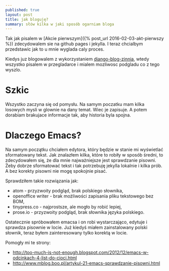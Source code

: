 ```yaml
---
published: true
layout: post
title: jak bloguję?
summary: słów kilka w jaki sposób ogarniam bloga
---
```



Tak jak pisalem w [Akcie pierwszym]({% post_url 2016-02-03-akt-pierwszy %}) zdecydowalem sie na github pages i jekylla. I teraz chcialbym przedstawic jak to u mnie wyglada caly proces.

Kiedys juz blogowalem z wykorzystaniem [django-blog-zinnia](https://github.com/Fantomas42/django-blog-zinnia), wtedy wszystko pisalem w przegladarce i mialem mozliwosc podgladu co z tego wyszlo. 

# Szkic

Wszystko zaczyna się od pomysłu. Na samym poczatku mam kilka losowych mysli w glownie na dany temat. Wiec je zapisuje. A potem dorabiam brakujace informacje tak, aby historia byla spojna. 

# Dlaczego Emacs?

Na samym początku chciałem edytora, który będzie w stanie mi wyświetlać sformatowany tekst. Jak znalazłem kilka, które to robiły w sposób średni, to zdecydowałem się, że dla mnie najważniejsze jest sprawdzanie pisowni. Żeby dobrze sformatować tekst i tak potrzebuję jekylla lokalnie i kilka prób. A bez korekty pisowni nie mogę spokojnie pisać.

Sprawdziłem takie rozwiązania jak:
- atom - przyzwoity podgląd, brak polskiego słownika,
- openoffice writer - brak możliwości zapisania pliku tekstowego bez BOM,
- tinypress.co - najprostsze, ale mogło by robić lepiej,
- prose.io - przyzwoity podgląd, brak słownika języka polskiego.

Ostatecznie spróbowałem emacsa i on robi wystarczająco, edytuje i sprawdza pisownie w locie. Już kiedyś miałem zainstalowany polski słownik, teraz byłem zainteresowany tylko korektą w locie. 

Pomogły mi te strony:
- http://too-much-is-not-enough.blogspot.com/2012/12/emacs-w-odcinkach-4-list-do-cioci.html
- http://www.mblog.boo.pl/artykul-21-emacs-sprawdzanie-pisowni.html


